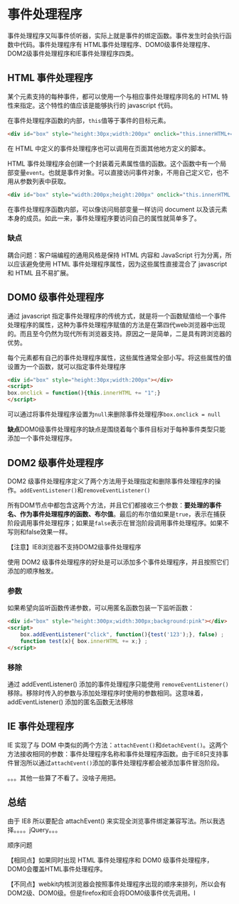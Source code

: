 # 事件处理程序

事件处理程序又叫事件侦听器，实际上就是事件的绑定函数。事件发生时会执行函数中代码。事件处理程序有 HTML事件处理程序、DOM0级事件处理程序、DOM2级事件处理程序和IE事件处理程序四类。

## HTML 事件处理程序

某个元素支持的每种事件，都可以使用一个与相应事件处理程序同名的 HTML 特性来指定。这个特性的值应该是能够执行的 javascript 代码。

在事件处理程序函数的内部，`this`值等于事件的目标元素。

```html
<div id="box" style="height:30px;width:200px" onclick="this.innerHTML+="1";"</div>
```

在 HTML 中定义的事件处理程序也可以调用在页面其他地方定义的脚本。

HTML 事件处理程序会创建一个封装着元素属性值的函数。这个函数中有一个局部变量`event`。也就是事件对象。可以直接访问事件对象，不用自己定义它，也不用从参数列表中获取。

```html
<div id="box" style="width:200px;height:200px" onclick="this.innerHTML += event.type;"></div>
```

在事件处理程序函数内部，可以像访问局部变量一样访问 document 以及该元素本身的成员。如此一来，事件处理程序要访问自己的属性就简单多了。

### 缺点

耦合问题：客户端编程的通用风格是保持 HTML 内容和 JavaScript 行为分离，所以应该避免使用 HTML 事件处理程序属性，因为这些属性直接混合了 javascript 和 HTML 且不易扩展。

## DOM0 级事件处理程序

通过 javascript 指定事件处理程序的传统方式，就是将一个函数赋值给一个事件处理程序的属性，这种为事件处理程序赋值的方法是在第四代web浏览器中出现的。而且至今仍然为现代所有浏览器支持。原因之一是简单，二是具有跨浏览器的优势。

每个元素都有自己的事件处理程序属性，这些属性通常全部小写。将这些属性的值设置为一个函数，就可以指定事件处理程序

```html
<div id="box" style="height:30px;width:200px"></div>
<script>
box.onclick = function(){this.innerHTML += "1";}
</script>
```

可以通过将事件处理程序设置为`null`来删除事件处理程序`box.onclick = null`

**缺点**DOM0级事件处理程序的缺点是围绕着每个事件目标对于每种事件类型只能添加一个事件处理程序。

## DOM2 级事件处理程序

DOM2 级事件处理程序定义了两个方法用于处理指定和删除事件处理程序的操作。`addEventListener()`和`removeEventListener()`

所有DOM节点中都包含这两个方法，并且它们都接收三个参数：**要处理的事件名、作为事件处理程序的函数、布尔值**。最后的布尔值如果是`true`，表示在捕获阶段调用事件处理程序；如果是`false`表示在冒泡阶段调用事件处理程序。如果不写则和false效果一样。

【注意】IE8浏览器不支持DOM2级事件处理程序

使用 DOM2 级事件处理程序的好处是可以添加多个事件处理程序，并且按照它们添加的顺序触发。

### 参数

如果希望向监听函数传递参数，可以用匿名函数包装一下监听函数：

```html
<div id="box" style="height:300px;width:300px;background:pink"></div>
<script>
    box.addEventListener("click", function(){test('123');}, false) ;
    function test(x){ box.innerHTML += x;} ;
</script>
```

### 移除

通过 addEventListener() 添加的事件处理程序只能使用 `removeEventListener()`移除。移除时传入的参数与添加处理程序时使用的参数相同。这意味着，addEventListener() 添加的匿名函数无法移除

## IE 事件处理程序

IE 实现了与 DOM 中类似的两个方法：`attachEvent()`和`detachEvent()`。这两个方法接收相同的参数：事件处理程序名称和事件处理程序函数。由于IE8只支持事件冒泡所以通过`attachEvent()`添加的事件处理程序都会被添加事件冒泡阶段。

。。。其他一些算了不看了。没啥子用把。

## 总结

由于 IE8 所以要配合 attachEvent() 来实现全浏览事件绑定兼容写法。所以我选择。。。。jQuery。。。

顺序问题

【相同点】如果同时出现 HTML 事件处理程序和 DOM0 级事件处理程序，DOM0会覆盖HTML事件处理程序。

【不同点】webkit内核浏览器会按照事件处理程序出现的顺序来排列，所以会有DOM2级、DOM0级。但是firefox和IE会将DOM0级事件优先调用。l

